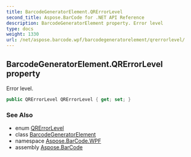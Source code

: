 ```yaml
---
title: BarcodeGeneratorElement.QRErrorLevel
second_title: Aspose.BarCode for .NET API Reference
description: BarcodeGeneratorElement property. Error level
type: docs
weight: 1330
url: /net/aspose.barcode.wpf/barcodegeneratorelement/qrerrorlevel/
---
```

## BarcodeGeneratorElement.QRErrorLevel property

Error level.

```csharp
public QRErrorLevel QRErrorLevel { get; set; }
```

### See Also

* enum [QRErrorLevel](../../../aspose.barcode.generation/qrerrorlevel/)
* class [BarcodeGeneratorElement](../)
* namespace [Aspose.BarCode.WPF](../../../aspose.barcode.wpf/)
* assembly [Aspose.BarCode](../../../)


